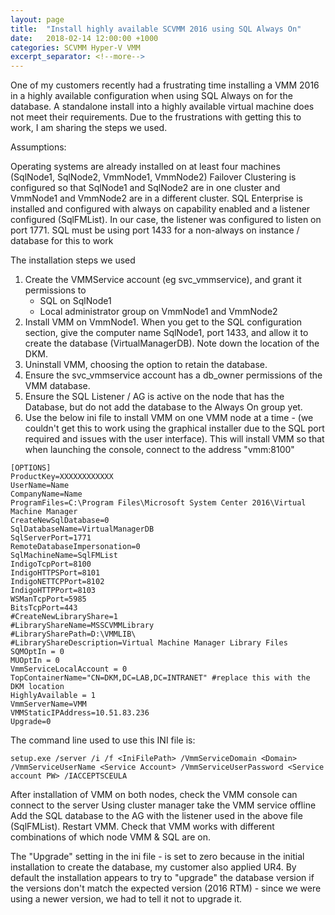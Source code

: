```yaml
---
layout: page
title:  "Install highly available SCVMM 2016 using SQL Always On"
date:   2018-02-14 12:00:00 +1000
categories: SCVMM Hyper-V VMM
excerpt_separator: <!--more-->
---
```

One of my customers recently had a frustrating time installing a VMM 2016 in a highly available configuration when using SQL Always on for the database. A standalone install into a highly available virtual machine does not meet their requirements. Due to the frustrations with getting this to work, I am sharing the steps we used.
<!--more-->

Assumptions:

Operating systems are already installed on at least four machines (SqlNode1, SqlNode2, VmmNode1, VmmNode2)
Failover Clustering is configured so that SqlNode1 and SqlNode2 are in one cluster and VmmNode1 and VmmNode2 are in a different cluster.
SQL Enterprise is installed and configured with always on capability enabled and a listener configured (SqlFMList). In our case, the listener was configured to listen on port 1771. SQL must be using port 1433 for a non-always on instance / database for this to work

The installation steps we used

1. Create the VMMService account (eg svc_vmmservice), and grant it permissions to
    * SQL on SqlNode1
    * Local administrator group on  VmmNode1 and VmmNode2
2. Install VMM on VmmNode1. When you get to the SQL configuration section, give the computer name SqlNode1, port 1433, and allow it to create the database (VirtualManagerDB). Note down the location of the DKM.
3. Uninstall VMM, choosing the option to retain the database.
4. Ensure the svc_vmmservice account has a db_owner permissions of the VMM database.
5. Ensure the SQL Listener / AG is active on the node that has the Database, but do not add the database to the Always On group yet.
6. Use the below ini file to install VMM on one VMM node at a time -  (we couldn't get this to work using the graphical installer due to the SQL port required and issues with the user interface). This will install VMM so that when launching the console, connect to the address "vmm:8100"

```
[OPTIONS]
ProductKey=XXXXXXXXXXXX
UserName=Name
CompanyName=Name
ProgramFiles=C:\Program Files\Microsoft System Center 2016\Virtual Machine Manager
CreateNewSqlDatabase=0
SqlDatabaseName=VirtualManagerDB
SqlServerPort=1771
RemoteDatabaseImpersonation=0
SqlMachineName=SqlFMList
IndigoTcpPort=8100
IndigoHTTPSPort=8101
IndigoNETTCPPort=8102
IndigoHTTPPort=8103
WSManTcpPort=5985
BitsTcpPort=443
#CreateNewLibraryShare=1
#LibraryShareName=MSSCVMMLibrary
#LibrarySharePath=D:\VMMLIB\
#LibraryShareDescription=Virtual Machine Manager Library Files
SQMOptIn = 0
MUOptIn = 0
VmmServiceLocalAccount = 0
TopContainerName="CN=DKM,DC=LAB,DC=INTRANET" #replace this with the DKM location
HighlyAvailable = 1
VmmServerName=VMM
VMMStaticIPAddress=10.51.83.236
Upgrade=0
```

The command line used to use this INI file is:

```
setup.exe /server /i /f <IniFilePath> /VmmServiceDomain <Domain> /VmmServiceUserName <Service Account> /VmmServiceUserPassword <Service account PW> /IACCEPTSCEULA
```

After installation of VMM on both nodes, check the VMM console can connect to the server
Using cluster manager take the VMM service offline
Add the SQL database to the AG with the listener used in the above file (SqlFMList).
Restart VMM. Check that VMM works with different combinations of which node VMM & SQL are on.

The "Upgrade" setting in the ini file - is set to zero because in the initial installation to create the database, my customer also applied UR4. By default the installation appears to try to "upgrade" the database version if the versions don't match the expected version (2016 RTM) - since we were using a newer version, we had to tell it not to upgrade it.
